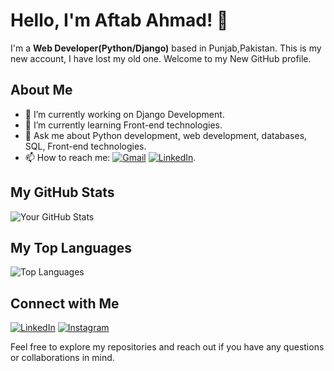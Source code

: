 # Hello, I'm Aftab Ahmad! 👋

I'm a **Web Developer(Python/Django)** based in Punjab,Pakistan. This is my new account, I have lost my old one. Welcome to my New GitHub profile.

## About Me

- 🔭 I’m currently working on Django Development.
- 🌱 I’m currently learning Front-end technologies.
- 💬 Ask me about Python development, web development, databases, SQL, Front-end technologies.
- 📫 How to reach me: [![Gmail](https://img.shields.io/badge/Email-Send-blue)](mailto:aftabaleeahmad@gmail.com) [![LinkedIn](https://img.shields.io/badge/LinkedIn-Connect-blue)](www.linkedin.com/in/aftab-alee-ahmad-853236280/).

## My GitHub Stats

![Your GitHub Stats](https://github-readme-stats.vercel.app/api?username=AftabAleeAhmad&show_icons=true&theme=dark)

## My Top Languages

![Top Languages](https://github-readme-stats.vercel.app/api/top-langs/?username=AftabAleeAhmad&layout=compact&theme=dark)

## Connect with Me

[![LinkedIn](https://img.shields.io/badge/LinkedIn-Connect-blue)](www.linkedin.com/in/aftab-alee-ahmad-853236280/)
[![Instagram](https://img.shields.io/badge/Twitter-Follow-blue)](https://www.instagram.com/alee_bin_shahbaz/)

Feel free to explore my repositories and reach out if you have any questions or collaborations in mind.
